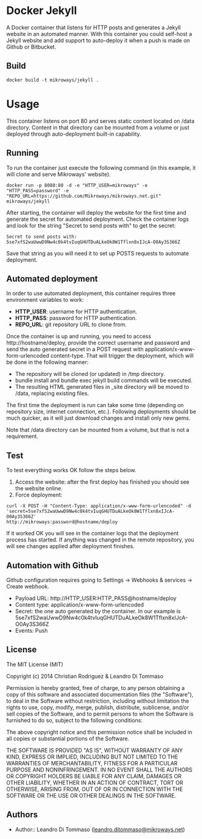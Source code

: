 # Docker Jekyll

A Docker container that listens for HTTP posts and generates a Jekyll website
in an automated manner. With this container you could self-host a Jekyll website
and add support to auto-deploy it when a push is made on Github or Bitbucket.

## Build

```
docker build -t mikroways/jekyll .
```

# Usage

This container listens on port 80 and serves static content located on /data
directory. Content in that directory can be mounted from a volume or just
deployed through auto-deployment built-in capability.

## Running

To run the container just execute the following command (in this example, it
will clone and serve Mikroways' website).

```
docker run -p 8080:80 -d -e "HTTP_USER=mikroways" -e "HTTP_PASS=password" -e
"REPO_URL=https://github.com/Mikroways/mikroways.net.git" mikroways/jekyll
```

After starting, the container will deploy the website for the first time and
generate the secret for automated deployment. Check the container logs and look
for the string "Secret to send posts with" to get the secret:

```
Secret to send posts with:
5se7xfS2waUwwD9Nw4c0k4tvIuqGHUTDuALkeOk8W1Tflxn8xIJcA-O0Ay3S366Z
```

Save that string as you will need it to set up POSTS requests to automate
deployment.

## Automated deployment

In order to use automated deployment, this container requires three environment
variables to work:

* **HTTP_USER**: username for HTTP authentication.
* **HTTP_PASS**: password for HTTP authentication.
* **REPO_URL**: git repository URL to clone from.

Once the container is up and running, you need to access http://hostname/deploy,
provide the correct username and password and send the auto generated secret in
a POST request with application/x-www-form-urlencoded content-type. That will
trigger the deployment, which will be done in the following manner:

* The repository will be cloned (or updated) in /tmp directory.
* bundle install and bundle exec jekyll build commands will be executed.
* The resulting HTML generated files in _site directory will be moved to /data,
  replacing existing files.

The first time the deployment is run can take some time (depending on repository
size, internet connection, etc.). Following deployments should be much quicker,
as it will just download changes and install only new gems.

Note that /data directory can be mounted from a volume, but that is not a
requirement.

## Test

To test everything works OK follow the steps below.

1. Access the website: after the first deploy has finished you should see the
  website online.
2. Force deployment:

```
curl -X POST -H "Content-Type: application/x-www-form-urlencoded" -d
'secret=5se7xfS2waUwwD9Nw4c0k4tvIuqGHUTDuALkeOk8W1Tflxn8xIJcA-O0Ay3S366Z'
http://mikroways:password@hostname/deploy
```

If it worked OK you will see in the container logs that the deployment process
has started. If anything was changed in the remote repository, you will see
changes applied after deployment finishes.

## Automation with Github

Github configuration requires going to Settings -> Webhooks & services -> Create
webhook.

* Payload URL: http://HTTP_USER:HTTP_PASS@hostname/deploy
* Content type: application/x-www-form-urlencoded
* Secret: the one auto generated by the container. In our example is
  5se7xfS2waUwwD9Nw4c0k4tvIuqGHUTDuALkeOk8W1Tflxn8xIJcA-O0Ay3S366Z
* Events: Push

## License

The MIT License (MIT)

Copyright (c) 2014 Christian Rodriguez & Leandro Di Tommaso

Permission is hereby granted, free of charge, to any person obtaining a copy
of this software and associated documentation files (the "Software"), to deal
in the Software without restriction, including without limitation the rights
to use, copy, modify, merge, publish, distribute, sublicense, and/or sell
copies of the Software, and to permit persons to whom the Software is
furnished to do so, subject to the following conditions:

The above copyright notice and this permission notice shall be included in
all copies or substantial portions of the Software.

THE SOFTWARE IS PROVIDED "AS IS", WITHOUT WARRANTY OF ANY KIND, EXPRESS OR
IMPLIED, INCLUDING BUT NOT LIMITED TO THE WARRANTIES OF MERCHANTABILITY,
FITNESS FOR A PARTICULAR PURPOSE AND NONINFRINGEMENT. IN NO EVENT SHALL THE
AUTHORS OR COPYRIGHT HOLDERS BE LIABLE FOR ANY CLAIM, DAMAGES OR OTHER
LIABILITY, WHETHER IN AN ACTION OF CONTRACT, TORT OR OTHERWISE, ARISING FROM,
OUT OF OR IN CONNECTION WITH THE SOFTWARE OR THE USE OR OTHER DEALINGS IN
THE SOFTWARE.

## Authors

* Author:: Leandro Di Tommaso (<leandro.ditommaso@mikroways.net>)
